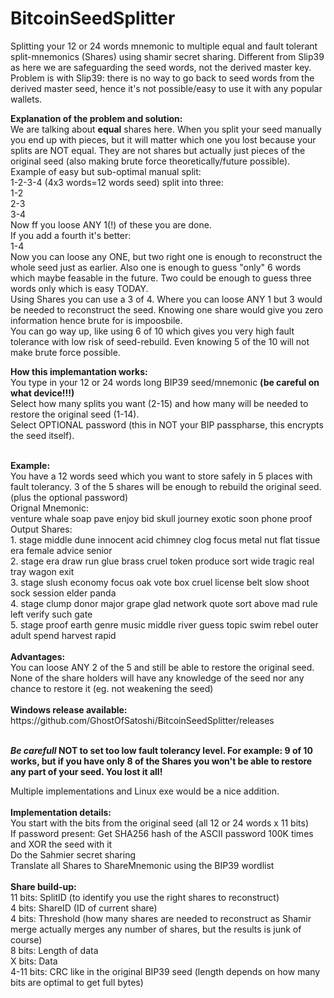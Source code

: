 # BitcoinSeedSplitter
Splitting your 12 or 24 words mnemonic to  multiple equal and fault tolerant split-mnemonics (Shares) using shamir secret sharing.
Different from Slip39 as here we are safeguarding the seed words, not the derived master key. Problem is with Slip39: there is no way to go back to seed words from the derived master seed, hence it's not possible/easy to use it with any popular wallets.

<b>Explanation of the problem and solution:</b><br/>
We are talking about <b>equal</b> shares here. When you split your seed manually you end up with pieces, but it will matter which one you lost because your splits are NOT equal. They are not shares but actually just pieces of the original seed (also making brute force theoretically/future possible).
Example of easy but sub-optimal manual split:<br/>
1-2-3-4 (4x3 words=12 words seed) split into three:<br/>
1-2 <br/>
2-3 <br/>
3-4 <br/>
Now ff you loose ANY 1(!) of these you are done. <br/>
If you add a fourth it's better:<br/>
1-4 <br/>
Now you can loose any ONE, but two right one is enough to  reconstruct the whole seed just as earlier. Also one is enough to guess "only" 6 words which maybe feasable in the future. Two could be enough to guess three words only which is easy TODAY.<br/>
Using Shares you can use a 3 of 4. Where you can loose ANY 1 but 3 would be needed to reconstruct the seed. Knowing one share would give you zero information hence brute for is impoosbile.<br/>
You can go way up, like using 6 of 10 which gives you very high fault tolerance with low risk of seed-rebuild. Even knowing 5 of the 10 will not make brute force possible.<br/>

<b>How this implemantation works:</b><br/>
You type in  your 12 or 24 words long BIP39 seed/mnemonic <b>(be careful on what device!!!)</b><br/>
Select how many splits you want (2-15) and how many will be needed to restore the original seed (1-14).<br/>
Select OPTIONAL password (this in NOT your BIP passpharse, this encrypts the seed itself).<br/>

<br/>
<b>Example:</b><br/>
You have a 12 words seed which you want to store safely in 5 places with fault tolerancy. 3 of the 5 shares will be enough to rebuild the original seed.
(plus the optional password)
<br/>
Orignal Mnemonic:<br/>
venture whale soap pave enjoy bid skull journey exotic soon phone proof
<br/>
Output Shares:<br/>
1. stage middle dune innocent acid chimney clog focus metal nut flat tissue era female advice senior<br/>
2. stage era draw run glue brass cruel token produce sort wide tragic real tray wagon exit<br/>
3. stage slush economy focus oak vote box cruel license belt slow shoot sock session elder panda<br/>
4. stage clump donor major grape glad network quote sort above mad rule left verify such gate<br/>
5. stage proof earth genre music middle river guess topic swim rebel outer adult spend harvest rapid<br/>
<br/>
<b>Advantages:</b><br/>
You can loose ANY 2 of the 5 and still be able to restore the original seed.<br/>
None of the share holders will have any knowledge of the seed nor any chance to restore it (eg. not weakening the seed)<br/>

<br/>
<b>Windows release available:</b>
https://github.com/GhostOfSatoshi/BitcoinSeedSplitter/releases
<br/><br/>

<b>*****Be carefull***** NOT to set too low fault tolerancy level. For example: 9 of 10 works, but if you  have only 8 of the Shares you won't be able to restore any part of your seed. You lost it all!</b>

Multiple implementations and Linux exe would be a nice addition.
<br/><br/>
<b>Implementation details:</b><br/>
You start with the bits from the original seed (all 12 or 24 words x 11 bits)<br/>
If password present: Get SHA256 hash of the ASCII password 100K times and  XOR the seed with it<br/>
Do the Sahmier secret sharing<br/>
Translate all Shares to ShareMnemonic using the BIP39 wordlist<br/>
<br/>
<b>Share build-up:</b><br/>
11 bits: SplitID (to identify you use the right shares to reconstruct)<br/>
4 bits:  ShareID (ID of current share)<br/>
4 bits:  Threshold (how many shares are needed to reconstruct as Shamir merge actually merges any number of shares, but the results is junk of course)<br/>
8 bits:  Length of data<br/>
X bits:  Data<br/>
4-11 bits: CRC like in the original BIP39 seed  (length depends on how many bits are optimal to get full bytes) <br/>

